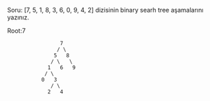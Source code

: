 Soru:	[7, 5, 1, 8, 3, 6, 0, 9, 4, 2] dizisinin binary searh tree aşamalarını yazınız.

Root:7
					
                     7
                    / \
                   5   8
                  / \   \
                 1   6   9
                / \
               0   3
                  / \
                 2   4
